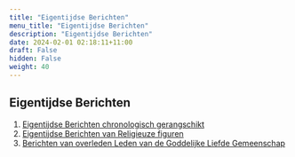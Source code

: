 ```yaml
---
title: "Eigentijdse Berichten"
menu_title: "Eigentijdse Berichten"
description: "Eigentijdse Berichten"
date: 2024-02-01 02:18:11+11:00
draft: False
hidden: False
weight: 40
---
```

## Eigentijdse Berichten

1. [Eigentijdse Berichten chronologisch gerangschikt](/4-nl-contemporary-messages/4-1-nl-cont-messages-by-date/)
2. [Eigentijdse Berichten van Religieuze figuren](/4-nl-contemporary-messages/4-2-nl-messages-of-religious-spirit-figures/)
3. [Berichten van overleden Leden van de Goddelijke Liefde Gemeenschap](/4-nl-contemporary-messages/4-3-nl-messages-of-deceased-dl-members/)
